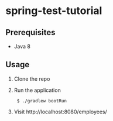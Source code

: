# spring-test-tutorial

## Prerequisites
* Java 8

## Usage

1. Clone the repo

1. Run the application

        $ ./gradlew bootRun

1. Visit http://localhost:8080/employees/
